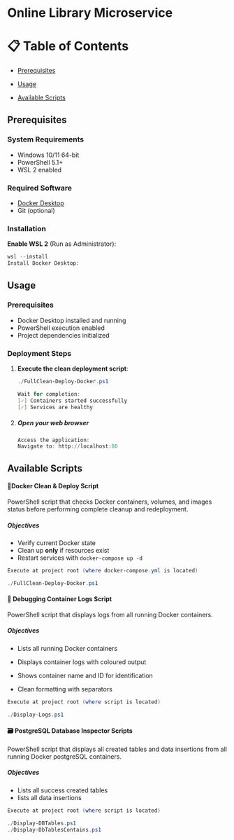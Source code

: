 # **Online Library Microservice** 



# 📋 Table of Contents



- [Prerequisites](#prerequisites)

- [Usage](#usage)

- [Available Scripts](#available-scripts)

  

## Prerequisites

### System Requirements
- Windows 10/11 64-bit
- PowerShell 5.1+
- WSL 2 enabled

### Required Software
- [Docker Desktop](https://www.docker.com/products/docker-desktop)
- Git (optional)

###  Installation

   **Enable WSL 2** (Run as Administrator):
   ```powershell
   wsl --install
   Install Docker Desktop:
   ```

## Usage

### Prerequisites
- Docker Desktop installed and running
- PowerShell execution enabled
- Project dependencies initialized

### Deployment Steps

1. **Execute the clean deployment script**:
   
   ```powershell
   ./FullClean-Deploy-Docker.ps1
   
   Wait for completion:
   [✓] Containers started successfully
   [✓] Services are healthy
   

2. ##### Open your web browser

   ```powershell
   Access the application:
   Navigate to: http://localhost:80
   ```

## Available Scripts 


#### 🚀Docker Clean & Deploy Script
PowerShell script that checks Docker containers, volumes, and images status before performing complete cleanup and redeployment.

##### Objectives
- Verify current Docker state
- Clean up **only** if resources exist
- Restart services with `docker-compose up -d`

```powershell
Execute at project root (where docker-compose.yml is located)

./FullClean-Deploy-Docker.ps1
```


#### 🐞 Debugging Container Logs Script

PowerShell script that displays logs from all running Docker containers.

##### Objectives
- Lists all running Docker containers

- Displays container logs with coloured output

- Shows container name and ID for identification

- Clean formatting with separators


```powershell
Execute at project root (where script is located)

./Display-Logs.ps1
```



####  🗃️ PostgreSQL Database Inspector Scripts

PowerShell script that displays all created tables and data insertions  from all running Docker postgreSQL containers.

##### Objectives

- Lists all success created tables 
- lists all data insertions 

```powershell
Execute at project root (where script is located)

./Display-DBTables.ps1
./Display-DbTablesContains.ps1

```


